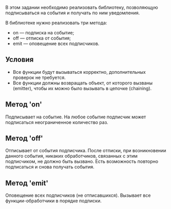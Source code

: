 В этом задании необходимо реализовать библиотеку, позволяющую подписываться на события и получать по ним уведомления.

В библиотеке нужно реализовать три метода:

* on — подписка на событие;
* off — отписка от события;
* emit — оповещение всех подписчиков.

## Условия
* Все функции будут вызываться корректно, дополнительных проверок не требуется.
* Все функции должны возвращать объект, от которого вызваны (emitter), чтобы их можно было вызывать в цепочке (chaining).

## Метод 'on'
Подписывает на событие. На любое событие подписчик может подписаться неограниченное количество раз.

## Метод 'off'
Отписывает от события подписчика. После отписки, при возникновении данного события, никаких обработчиков, связанных с этим подписчиком, не должно быть вызвано. Есть возможность повторно подписаться и снова получать события.

## Метод 'emit'
Оповещение всех подписчиков (не отписавшихся). Вызывает все функции-обработчики в порядке подписки.
